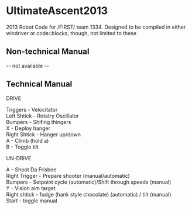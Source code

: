 UltimateAscent2013
==================

2013 Robot Code for /FIRST/ team 1334.  Designed to be compiled in either windriver or code::blocks, though, not limited to these

Non-technical Manual
--------------------

-- not available --

Technical Manual
----------------

DRIVE

Triggers - Velocitator  
Left Shtick - Rotatry Oscillator  
Bumpers - Shifing thingers  
X - Deploy hanger  
Right Shtick - Hanger up/down  
A - Climb (hold a)  
B - Toggle tilt  

UN-DRIVE

A - Shoot Da Frisbee  
Right Trigger - Prepare shooter (manual/automatic)  
Bumpers - Setpoint cycle (automatic)/Shift through speeds (manual)  
Y - Vision aim target  
Right shtick - fudge (hank style chocolate) (automatic) / tilt (manual)  
Start - toggle manual  
